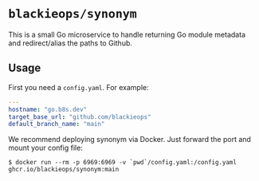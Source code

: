 # `blackieops/synonym`

This is a small Go microservice to handle returning Go module metadata and
redirect/alias the paths to Github.

## Usage

First you need a `config.yaml`. For example:

```yaml
---
hostname: "go.b8s.dev"
target_base_url: "github.com/blackieops"
default_branch_name: "main"
```

We recommend deploying synonym via Docker. Just forward the port and mount your
config file:

```
$ docker run --rm -p 6969:6969 -v `pwd`/config.yaml:/config.yaml ghcr.io/blackieops/synonym:main
```
